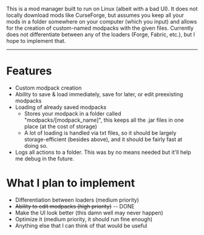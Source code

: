 This is a mod manager built to run on Linux (albeit with a bad UI). It does not locally download mods like CurseForge, but assumes you keep all your mods in a folder somewhere on your computer (which you input) and allows for the creation of custom-named modpacks with the given files. Currently does not differentiate between any of the loaders (Forge, Fabric, etc.), but I hope to implement that.

----
# Features
- Custom modpack creation
- Ability to save & load immediately, save for later, or edit preexisting modpacks
- Loading of already saved modpacks
  - Stores your modpack in a folder called "modpacks/[modpack_name]", this keeps all the .jar files in one place (at the cost of storage)
  - A lot of loading is handled via txt files, so it should be largely storage-efficient (besides above), and it should be fairly fast at doing so.
- Logs all actions to a folder. This was by no means needed but it'll help me debug in the future.
  
# What I plan to implement
- Differentiation between loaders (medium priority)
- ~~Ability to edit modpacks (high priority)~~ -- DONE
- Make the UI look better (this damn well may never happen)
- Optimize it (medium priority, it should run fine enough)
- Anything else that I can think of that would be useful

